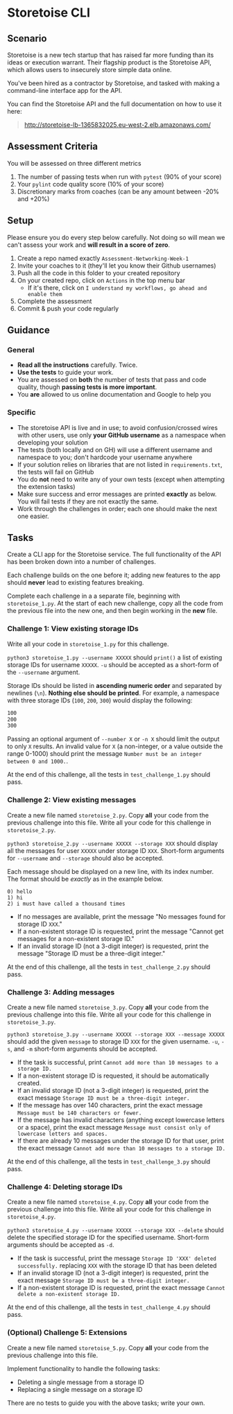 # Storetoise CLI

## Scenario

Storetoise is a new tech startup that has raised far more funding than its ideas or execution warrant. Their flagship product is the Storetoise API, which allows users to insecurely store simple data online.

You've been hired as a contractor by Storetoise, and tasked with making a command-line interface app for the API.

You can find the Storetoise API and the full documentation on how to use it here:

> http://storetoise-lb-1365832025.eu-west-2.elb.amazonaws.com/

## Assessment Criteria

You will be assessed on three different metrics

1. The number of passing tests when run with `pytest` (90% of your score)
2. Your `pylint` code quality score (10% of your score)
3. Discretionary marks from coaches (can be any amount between -20% and +20%)

## Setup

Please ensure you do every step below carefully. Not doing so will mean we can't assess your work and **will result in a score of zero**.

1. Create a repo named exactly `Assessment-Networking-Week-1`
2. Invite your coaches to it (they'll let you know their Github usernames)
3. Push all the code in this folder to your created repository
4. On your created repo, click on `Actions` in the top menu bar
   - If it's there, click on `I understand my workflows, go ahead and enable them`
5. Complete the assessment
6. Commit & push your code regularly

## Guidance

### General

- **Read all the instructions** carefully. Twice.
- **Use the tests** to guide your work.
- You are assessed on **both** the number of tests that pass and code quality, though **passing tests is more important**.
- You **are** allowed to us online documentation and Google to help you

### Specific

- The storetoise API is live and in use; to avoid confusion/crossed wires with other users, use only **your GitHub username** as a namespace when developing your solution
- The tests (both locally and on GH) will use a different username and namespace to you; don't hardcode your username anywhere
- If your solution relies on libraries that are not listed in `requirements.txt`, the tests will fail on GitHub
- You do **not** need to write any of your own tests (except when attempting the extension tasks)
- Make sure success and error messages are printed **exactly** as below. You will fail tests if they are not exactly the same.
- Work through the challenges in order; each one should make the next one easier.

## Tasks

Create a CLI app for the Storetoise service. The full functionality of the API has been broken down into a number of challenges.

Each challenge builds on the one before it; adding new features to the app should **never** lead to existing features breaking.

Complete each challenge in a a separate file, beginning with `storetoise_1.py`. At the start of each new challenge, copy all the code from the previous file into the new one, and then begin working in the **new** file.

### Challenge 1: View existing storage IDs

Write all your code in `storetoise_1.py` for this challenge.

`python3 storetoise_1.py --username XXXXX` should `print()` a list of existing storage IDs for username `XXXXX`. `-u` should be accepted as a short-form of the `--username` argument.

Storage IDs should be listed in **ascending numeric order** and separated by newlines (`\n`). **Nothing else should be printed**. For example, a namespace with three storage IDs (`100`, `200`, `300`) would display the following:

```sh
100
200
300
```

Passing an optional argument of `--number X` or `-n X` should limit the output to only `X` results. An invalid value for `X` (a non-integer, or a value outside the range 0-1000) should print the message `Number must be an integer between 0 and 1000.`.

At the end of this challenge, all the tests in `test_challenge_1.py` should pass.

### Challenge 2: View existing messages

Create a new file named `storetoise_2.py`. Copy **all** your code from the previous challenge into this file. Write all your code for this challenge in `storetoise_2.py`.

`python3 storetoise_2.py --username XXXXX --storage XXX` should display all the messages for user `XXXXX` under storage ID `XXX`. Short-form arguments for `--username` and `--storage` should also be accepted.

Each message should be displayed on a new line, with its index number. The format should be _exactly_ as in the example below.

```
0) hello
1) hi
2) i must have called a thousand times
```

- If no messages are available, print the message "No messages found for storage ID `XXX`."
- If a non-existent storage ID is requested, print the message "Cannot get messages for a non-existent storage ID."
- If an invalid storage ID (not a 3-digit integer) is requested, print the message "Storage ID must be a three-digit integer."

At the end of this challenge, all the tests in `test_challenge_2.py` should pass.

### Challenge 3: Adding messages

Create a new file named `storetoise_3.py`. Copy **all** your code from the previous challenge into this file. Write all your code for this challenge in `storetoise_3.py`.

`python3 storetoise_3.py --username XXXXX --storage XXX --message XXXXX` should add the given `message` to storage ID `XXX` for the given username. `-u`, `-s`, and `-m` short-form arguments should be accepted.

- If the task is successful, print `Cannot add more than 10 messages to a storage ID.`
- If a non-existent storage ID is requested, it should be automatically created.
- If an invalid storage ID (not a 3-digit integer) is requested, print the exact message `Storage ID must be a three-digit integer.`
- If the message has over 140 characters, print the exact message `Message must be 140 characters or fewer.`
- If the message has invalid characters (anything except lowercase letters or a space), print the exact message `Message must consist only of lowercase letters and spaces.`
- If there are already 10 messages under the storage ID for that user, print the exact message `Cannot add more than 10 messages to a storage ID.`

At the end of this challenge, all the tests in `test_challenge_3.py` should pass.

### Challenge 4: Deleting storage IDs

Create a new file named `storetoise_4.py`. Copy **all** your code from the previous challenge into this file. Write all your code for this challenge in `storetoise_4.py`.

`python3 storetoise_4.py --username XXXXX --storage XXX --delete` should delete the specified storage ID for the specified username. Short-form arguments should be accepted as `-d`.

- If the task is successful, print the message `Storage ID 'XXX' deleted successfully.` replacing `XXX` with the storage ID that has been deleted
- If an invalid storage ID (not a 3-digit integer) is requested, print the exact message `Storage ID must be a three-digit integer.`
- If a non-existent storage ID is requested, print the exact message `Cannot delete a non-existent storage ID.`

At the end of this challenge, all the tests in `test_challenge_4.py` should pass.

### (Optional) Challenge 5: Extensions

Create a new file named `storetoise_5.py`. Copy **all** your code from the previous challenge into this file.

Implement functionality to handle the following tasks:

- Deleting a single message from a storage ID
- Replacing a single message on a storage ID

There are no tests to guide you with the above tasks; write your own.
